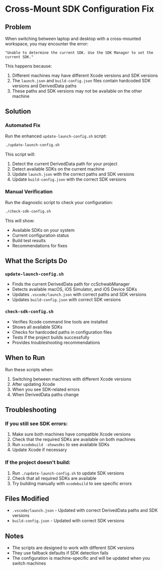 # Cross-Mount SDK Configuration Fix

## Problem
When switching between laptop and desktop with a cross-mounted workspace, you may encounter the error:
```
"Unable to determine the current SDK. Use the SDK Manager to set the current SDK."
```

This happens because:
1. Different machines may have different Xcode versions and SDK versions
2. The `launch.json` and `build-config.json` files contain hardcoded SDK versions and DerivedData paths
3. These paths and SDK versions may not be available on the other machine

## Solution

### Automated Fix
Run the enhanced `update-launch-config.sh` script:

```bash
./update-launch-config.sh
```

This script will:
1. Detect the current DerivedData path for your project
2. Detect available SDKs on the current machine
3. Update `launch.json` with the correct paths and SDK versions
4. Update `build-config.json` with the correct SDK versions

### Manual Verification
Run the diagnostic script to check your configuration:

```bash
./check-sdk-config.sh
```

This will show:
- Available SDKs on your system
- Current configuration status
- Build test results
- Recommendations for fixes

## What the Scripts Do

### `update-launch-config.sh`
- Finds the current DerivedData path for ccSchwabManager
- Detects available macOS, iOS Simulator, and iOS Device SDKs
- Updates `.vscode/launch.json` with correct paths and SDK versions
- Updates `build-config.json` with correct SDK versions

### `check-sdk-config.sh`
- Verifies Xcode command line tools are installed
- Shows all available SDKs
- Checks for hardcoded paths in configuration files
- Tests if the project builds successfully
- Provides troubleshooting recommendations

## When to Run
Run these scripts when:
1. Switching between machines with different Xcode versions
2. After updating Xcode
3. When you see SDK-related errors
4. When DerivedData paths change

## Troubleshooting

### If you still see SDK errors:
1. Make sure both machines have compatible Xcode versions
2. Check that the required SDKs are available on both machines
3. Run `xcodebuild -showsdks` to see available SDKs
4. Update Xcode if necessary

### If the project doesn't build:
1. Run `./update-launch-config.sh` to update SDK versions
2. Check that all required SDKs are available
3. Try building manually with `xcodebuild` to see specific errors

## Files Modified
- `.vscode/launch.json` - Updated with correct DerivedData paths and SDK versions
- `build-config.json` - Updated with correct SDK versions

## Notes
- The scripts are designed to work with different SDK versions
- They use fallback defaults if SDK detection fails
- The configuration is machine-specific and will be updated when you switch machines
